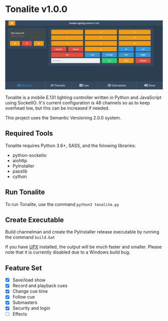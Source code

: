 # Tonalite v1.0.0

![Tonalite keyboard interface](docs/images/keyboard.png)

Tonalite is a mobile E.131 lighting controller written in Python and JavaScript using SocketIO. It's current configuration is 48 channels so as to keep overhead low, but this can be increased if needed.

This project uses the Semantic Versioning 2.0.0 system.

## Required Tools

Tonalite requires Python 3.6+, SASS, and the folowing libraries:

- python-socketio
- aiohttp
- PyInstaller
- passlib
- cython

## Run Tonalite

To run Tonalite, use the command `python3 tonalite.py`

## Create Executable

Build channelman and create the PyInstaller release executable by running the command `build.bat`

If you have [UPX](https://upx.github.io/) installed, the output will be much faster and smaller. Please note that it is currently disabled due to a Windows build bug.

## Feature Set

- [x] Save/load show
- [x] Record and playback cues
- [x] Change cue time
- [x] Follow cue
- [x] Submasters
- [x] Security and login
- [ ] Effects